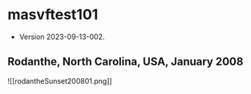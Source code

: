 # masvftest101
 - Version 2023-09-13-002.

## Rodanthe, North Carolina, USA, January 2008  


![[rodantheSunset200801.png]]






